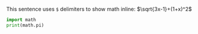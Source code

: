 This sentence uses `$` delimiters to show math inline:  $\sqrt{3x-1}+(1+x)^2$
~~~python
import math
print(math.pi)
~~~
